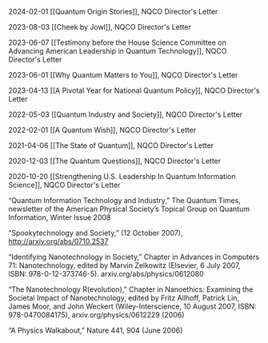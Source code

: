 
2024-02-01 [[Quantum Origin Stories]], NQCO Director's Letter

2023-08-03 [[Cheek by Jowl]], NQCO Director's Letter

2023-06-07 [[Testimony before the House Science Committee on Advancing American Leadership in Quantum Technology]], NQCO Director's Letter

2023-06-01 [[Why Quantum Matters to You]], NQCO Director's Letter

2023-04-13 [[A Pivotal Year for National Quantum Policy]], NQCO Director's Letter

2022-05-03 [[Quantum Industry and Society]], NQCO Director's Letter

2022-02-01 [[A Quantum Wish]], NQCO Director's Letter

2021-04-06 [[The State of Quantum]], NQCO Director's Letter

2020-12-03 [[The Quantum Questions]], NQCO Director's Letter

2020-10-20 [[Strengthening U.S. Leadership In Quantum Information Science]], NQCO Director's Letter

“Quantum Information Technology and Industry,” The Quantum Times, newsletter of the American Physical Society’s Topical Group on Quantum Information, Winter Issue 2008

“Spookytechnology and Society,” (12 October 2007), http://arxiv.org/abs/0710.2537

“Identifying Nanotechnology in Society,” Chapter in Advances in Computers 71: Nanotechnology, edited by Marvin Zelkowitz (Elsevier, 6 July 2007, ISBN: 978-0-12-373746-5). arxiv.org/abs/physics/0612080

“The Nanotechnology R(evolution),” Chapter in Nanoethics: Examining the Societal Impact of Nanotechnology, edited by Fritz Allhoff, Patrick Lin, James Moor, and John Weckert (Wiley-Interscience, 10 August 2007, ISBN: 978-0470084175), arxiv.org/physics/0612229 (2006)

“A Physics Walkabout,” Nature 441, 904 (June 2006)